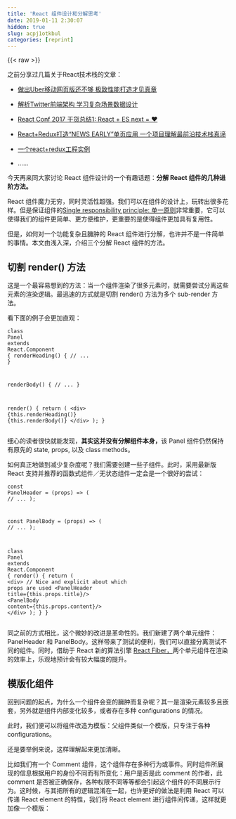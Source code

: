 ```yaml
---
title: 'React 组件设计和分解思考' 
date: 2019-01-11 2:30:07
hidden: true
slug: acpj1otkbul
categories: [reprint]
---
```


{{< raw >}}

                    
<p>之前分享过几篇关于React技术栈的文章：</p>
<ul>
<li><p><a href="http://www.jianshu.com/p/49029b49f2b4" rel="nofollow noreferrer" target="_blank">做出Uber移动网页版还不够 极致性能打造才见真章</a></p></li>
<li><p><a href="http://www.jianshu.com/p/7a56ac1de2a8" rel="nofollow noreferrer" target="_blank">解析Twitter前端架构 学习复杂场景数据设计</a></p></li>
<li><p><a href="http://www.jianshu.com/p/83c86dd0802d" rel="nofollow noreferrer" target="_blank">React Conf 2017 干货总结1: React + ES next = ♥</a></p></li>
<li><p><a href="http://www.jianshu.com/p/cde3cf7e2760" rel="nofollow noreferrer" target="_blank">React+Redux打造“NEWS EARLY”单页应用 一个项目理解最前沿技术栈真谛</a></p></li>
<li><p><a href="http://www.jianshu.com/p/8e28be0e7ab1" rel="nofollow noreferrer" target="_blank">一个react+redux工程实例</a></p></li>
<li><p>......</p></li>
</ul>
<p>今天再来同大家讨论 React 组件设计的一个有趣话题：<strong>分解 React 组件的几种进阶方法。</strong></p>
<p>React 组件魔力无穷，同时灵活性超强。我们可以在组件的设计上，玩转出很多花样。但是保证组件的<a href="https://en.wikipedia.org/wiki/Single_responsibility_principle" rel="nofollow noreferrer" target="_blank">Single responsibility principle: 单一原则</a>非常重要，它可以使得我们的组件更简单、更方便维护，更重要的是使得组件更加具有复用性。</p>
<p>但是，如何对一个功能复杂且臃肿的 React 组件进行分解，也许并不是一件简单的事情。本文由浅入深，介绍三个分解 React 组件的方法。</p>
<h2 id="articleHeader0">切割 render() 方法</h2>
<p>这是一个最容易想到的方法：当一个组件渲染了很多元素时，就需要尝试分离这些元素的渲染逻辑。最迅速的方式就是切割 render() 方法为多个 sub-render 方法。</p>
<p>看下面的例子会更加直观：</p>
<div class="widget-codetool" style="display:none;">
      <div class="widget-codetool--inner">
      <span class="selectCode code-tool" data-toggle="tooltip" data-placement="top" title="" data-original-title="全选"></span>
      <span type="button" class="copyCode code-tool" data-toggle="tooltip" data-placement="top" data-clipboard-text="class Panel extends React.Component {
  renderHeading() {
    // ...
  }

  renderBody() {
    // ...
  }

  render() {
    return (
      <div>
        {this.renderHeading()}
        {this.renderBody()}
      </div>
    );
  }
  " title="" data-original-title="复制"></span>
      <span type="button" class="saveToNote code-tool" data-toggle="tooltip" data-placement="top" title="" data-original-title="放进笔记"></span>
      </div>
      </div><pre class="hljs scala"><code><span class="hljs-class"><span class="hljs-keyword">class</span> <span class="hljs-title">Panel</span> <span class="hljs-keyword">extends</span> <span class="hljs-title">React</span>.<span class="hljs-title">Component</span> </span>{
  renderHeading() {
    <span class="hljs-comment">// ...</span>
  }

  renderBody() {
    <span class="hljs-comment">// ...</span>
  }

  render() {
    <span class="hljs-keyword">return</span> (
      &lt;div&gt;
        {<span class="hljs-keyword">this</span>.renderHeading()}
        {<span class="hljs-keyword">this</span>.renderBody()}
      &lt;/div&gt;
    );
  }
  </code></pre>
<p>细心的读者很快就能发现，<strong>其实这并没有分解组件本身，</strong>该 Panel 组件仍然保持有原先的 state, props, 以及 class methods。</p>
<p>如何真正地做到减少复杂度呢？我们需要创建一些子组件。此时，采用最新版 React 支持并推荐的函数式组件／无状态组件一定会是一个很好的尝试：</p>
<div class="widget-codetool" style="display:none;">
      <div class="widget-codetool--inner">
      <span class="selectCode code-tool" data-toggle="tooltip" data-placement="top" title="" data-original-title="全选"></span>
      <span type="button" class="copyCode code-tool" data-toggle="tooltip" data-placement="top" data-clipboard-text="const PanelHeader = (props) => (
  // ...
);

const PanelBody = (props) => (
  // ...
);

class Panel extends React.Component {
  render() {
    return (
      <div>
        // Nice and explicit about which props are used
        <PanelHeader title={this.props.title}/>
        <PanelBody content={this.props.content}/>
      </div>
    );
   }
 }
 " title="" data-original-title="复制"></span>
      <span type="button" class="saveToNote code-tool" data-toggle="tooltip" data-placement="top" title="" data-original-title="放进笔记"></span>
      </div>
      </div><pre class="hljs scala"><code>const <span class="hljs-type">PanelHeader</span> = (props) =&gt; (
  <span class="hljs-comment">// ...</span>
);

const <span class="hljs-type">PanelBody</span> = (props) =&gt; (
  <span class="hljs-comment">// ...</span>
);

<span class="hljs-class"><span class="hljs-keyword">class</span> <span class="hljs-title">Panel</span> <span class="hljs-keyword">extends</span> <span class="hljs-title">React</span>.<span class="hljs-title">Component</span> </span>{
  render() {
    <span class="hljs-keyword">return</span> (
      &lt;div&gt;
        <span class="hljs-comment">// Nice and explicit about which props are used</span>
        &lt;<span class="hljs-type">PanelHeader</span> title={<span class="hljs-keyword">this</span>.props.title}/&gt;
        &lt;<span class="hljs-type">PanelBody</span> content={<span class="hljs-keyword">this</span>.props.content}/&gt;
      &lt;/div&gt;
    );
   }
 }
 </code></pre>
<p>同之前的方式相比，这个微妙的改进是革命性的。我们新建了两个单元组件：PanelHeader 和 PanelBody。这样带来了测试的便利，我们可以直接分离测试不同的组件。同时，借助于 React 新的算法引擎 <a href="https://github.com/acdlite/react-fiber-architecture" rel="nofollow noreferrer" target="_blank">React Fiber，</a>两个单元组件在渲染的效率上，乐观地预计会有较大幅度的提升。</p>
<h2 id="articleHeader1">模版化组件</h2>
<p>回到问题的起点，为什么一个组件会变的臃肿而复杂呢？其一是渲染元素较多且嵌套，另外就是组件内部变化较多，或者存在多种 configurations 的情况。</p>
<p>此时，我们便可以将组件改造为模版：父组件类似一个模版，只专注于各种 configurations。</p>
<p>还是要举例来说，这样理解起来更加清晰。</p>
<p>比如我们有一个 Comment 组件，这个组件存在多种行为或事件。同时组件所展现的信息根据用户的身份不同而有所变化：用户是否是此 comment 的作者，此 comment 是否被正确保存，各种权限不同等等都会引起这个组件的不同展示行为。这时候，与其把所有的逻辑混淆在一起，也许更好的做法是利用 React 可以传递 React element 的特性，我们将 React element 进行组件间传递，这样就更加像一个模版：</p>
<div class="widget-codetool" style="display:none;">
      <div class="widget-codetool--inner">
      <span class="selectCode code-tool" data-toggle="tooltip" data-placement="top" title="" data-original-title="全选"></span>
      <span type="button" class="copyCode code-tool" data-toggle="tooltip" data-placement="top" data-clipboard-text="class CommentTemplate extends React.Component {
  static propTypes = {
    // Declare slots as type node
    metadata: PropTypes.node,
    actions: PropTypes.node,
  };
  
  render() {
    return (
      <div>
        <CommentHeading>
          <Avatar user={...}/>
          
          // Slot for metadata
          <span>{this.props.metadata}</span>
          
        </CommentHeading>
    
        <CommentBody/>
        
        <CommentFooter>
          <Timestamp time={...}/>
          
          // Slot for actions
          <span>{this.props.actions}</span>
          
        </CommentFooter>
      </div>
      ...
      " title="" data-original-title="复制"></span>
      <span type="button" class="saveToNote code-tool" data-toggle="tooltip" data-placement="top" title="" data-original-title="放进笔记"></span>
      </div>
      </div><pre class="hljs nimrod"><code>class <span class="hljs-type">CommentTemplate</span> extends <span class="hljs-type">React</span>.<span class="hljs-type">Component</span> {
  <span class="hljs-keyword">static</span> propTypes = {
    // <span class="hljs-type">Declare</span> slots <span class="hljs-keyword">as</span> <span class="hljs-keyword">type</span> node
    metadata: <span class="hljs-type">PropTypes</span>.node,
    actions: <span class="hljs-type">PropTypes</span>.node,
  };
  
  render() {
    <span class="hljs-keyword">return</span> (
      &lt;<span class="hljs-keyword">div</span>&gt;
        &lt;<span class="hljs-type">CommentHeading</span>&gt;
          &lt;<span class="hljs-type">Avatar</span> user=<span class="hljs-meta">{...}</span>/&gt;
          
          // <span class="hljs-type">Slot</span> <span class="hljs-keyword">for</span> metadata
          &lt;span&gt;{this.props.metadata}&lt;/span&gt;
          
        &lt;/<span class="hljs-type">CommentHeading</span>&gt;
    
        &lt;<span class="hljs-type">CommentBody</span>/&gt;
        
        &lt;<span class="hljs-type">CommentFooter</span>&gt;
          &lt;<span class="hljs-type">Timestamp</span> time=<span class="hljs-meta">{...}</span>/&gt;
          
          // <span class="hljs-type">Slot</span> <span class="hljs-keyword">for</span> actions
          &lt;span&gt;{this.props.actions}&lt;/span&gt;
          
        &lt;/<span class="hljs-type">CommentFooter</span>&gt;
      &lt;/<span class="hljs-keyword">div</span>&gt;
      ...
      </code></pre>
<p>此时，我们真正的 Comment 组件组织为：</p>
<div class="widget-codetool" style="display:none;">
      <div class="widget-codetool--inner">
      <span class="selectCode code-tool" data-toggle="tooltip" data-placement="top" title="" data-original-title="全选"></span>
      <span type="button" class="copyCode code-tool" data-toggle="tooltip" data-placement="top" data-clipboard-text="class Comment extends React.Component {
  render() {
    const metadata = this.props.publishTime ?
      <PublishTime time={this.props.publishTime} /> :
      <span>Saving...</span>;
    
    const actions = [];
    if (this.props.isSignedIn) {
      actions.push(<LikeAction />);
      actions.push(<ReplyAction />);
    }
    if (this.props.isAuthor) {
      actions.push(<DeleteAction />);
    }
    
    return <CommentTemplate metadata={metadata} actions={actions} />;
  }
  " title="" data-original-title="复制"></span>
      <span type="button" class="saveToNote code-tool" data-toggle="tooltip" data-placement="top" title="" data-original-title="放进笔记"></span>
      </div>
      </div><pre class="hljs scala"><code><span class="hljs-class"><span class="hljs-keyword">class</span> <span class="hljs-title">Comment</span> <span class="hljs-keyword">extends</span> <span class="hljs-title">React</span>.<span class="hljs-title">Component</span> </span>{
  render() {
    const metadata = <span class="hljs-keyword">this</span>.props.publishTime ?
      &lt;<span class="hljs-type">PublishTime</span> time={<span class="hljs-keyword">this</span>.props.publishTime} /&gt; :
      &lt;span&gt;<span class="hljs-type">Saving</span>...&lt;/span&gt;;
    
    const actions = [];
    <span class="hljs-keyword">if</span> (<span class="hljs-keyword">this</span>.props.isSignedIn) {
      actions.push(&lt;<span class="hljs-type">LikeAction</span> /&gt;);
      actions.push(&lt;<span class="hljs-type">ReplyAction</span> /&gt;);
    }
    <span class="hljs-keyword">if</span> (<span class="hljs-keyword">this</span>.props.isAuthor) {
      actions.push(&lt;<span class="hljs-type">DeleteAction</span> /&gt;);
    }
    
    <span class="hljs-keyword">return</span> &lt;<span class="hljs-type">CommentTemplate</span> metadata={metadata} actions={actions} /&gt;;
  }
  </code></pre>
<p>metadata 和 actions 其实就是在特定情况下需要渲染的 React element。</p>
<p>比如，如果 this.props.publishTime 存在，metadata 就是 &lt;PublishTime time={this.props.publishTime} /&gt;；反正则为 &lt;span&gt;Saving...&lt;/span&gt;。</p>
<p>如果用户已经登陆，则需要渲染（即actions值为） &lt;LikeAction /&gt; 和 &lt;ReplyAction /&gt;，如果是作者本身，需要渲染的内容就要加入 &lt;DeleteAction /&gt;。</p>
<h2 id="articleHeader2">高阶组件</h2>
<p>在实际开发当中，组件经常会被其他需求所污染。</p>
<p>比如，我们想统计页面中所有链接的点击信息。在链接点击时，发送统计请求，同时包含此页面 document 的 id 值。常见的做法是在 Document 组件的生命周期函数 componentDidMount 和 componentWillUnmount 增加代码逻辑：</p>
<div class="widget-codetool" style="display:none;">
      <div class="widget-codetool--inner">
      <span class="selectCode code-tool" data-toggle="tooltip" data-placement="top" title="" data-original-title="全选"></span>
      <span type="button" class="copyCode code-tool" data-toggle="tooltip" data-placement="top" data-clipboard-text="class Document extends React.Component {
  componentDidMount() {
    ReactDOM.findDOMNode(this).addEventListener('click', this.onClick);
  }
  
  componentWillUnmount() {
    ReactDOM.findDOMNode(this).removeEventListener('click', this.onClick);
  }
  
  onClick = (e) => {
    if (e.target.tagName === 'A') { // Naive check for <a> elements
      sendAnalytics('link clicked', {
        documentId: this.props.documentId // Specific information to be sent
      });
    }
  };
  
  render() {
    // ...
    " title="" data-original-title="复制"></span>
      <span type="button" class="saveToNote code-tool" data-toggle="tooltip" data-placement="top" title="" data-original-title="放进笔记"></span>
      </div>
      </div><pre class="hljs scala"><code><span class="hljs-class"><span class="hljs-keyword">class</span> <span class="hljs-title">Document</span> <span class="hljs-keyword">extends</span> <span class="hljs-title">React</span>.<span class="hljs-title">Component</span> </span>{
  componentDidMount() {
    <span class="hljs-type">ReactDOM</span>.findDOMNode(<span class="hljs-keyword">this</span>).addEventListener(<span class="hljs-symbol">'clic</span>k', <span class="hljs-keyword">this</span>.onClick);
  }
  
  componentWillUnmount() {
    <span class="hljs-type">ReactDOM</span>.findDOMNode(<span class="hljs-keyword">this</span>).removeEventListener(<span class="hljs-symbol">'clic</span>k', <span class="hljs-keyword">this</span>.onClick);
  }
  
  onClick = (e) =&gt; {
    <span class="hljs-keyword">if</span> (e.target.tagName === '<span class="hljs-type">A</span>') { <span class="hljs-comment">// Naive check for &lt;a&gt; elements</span>
      sendAnalytics(<span class="hljs-symbol">'link</span> clicked', {
        documentId: <span class="hljs-keyword">this</span>.props.documentId <span class="hljs-comment">// Specific information to be sent</span>
      });
    }
  };
  
  render() {
    <span class="hljs-comment">// ...</span>
    </code></pre>
<p>这么做的几个问题在于：</p>
<ul>
<li><p>相关组件 Document 除了自身的主要逻辑：显示主页面之外，多了其他统计逻辑；</p></li>
<li><p>如果 Document 组件的生命周期函数中，还存在其他逻辑，那么这个组件就会变的更加含糊不合理；</p></li>
<li><p>统计逻辑代码无法复用；</p></li>
<li><p>组件重构、维护都会变的更加困难。</p></li>
</ul>
<p>为了解决这个问题，我们提出了高阶组件这个概念：<a href="https://facebook.github.io/react/docs/higher-order-components.html" rel="nofollow noreferrer" target="_blank"> higher-order components (HOCs)</a>。不去晦涩地解释这个名词，我们来直接看看使用高阶组件如何来重构上面的代码：</p>
<div class="widget-codetool" style="display:none;">
      <div class="widget-codetool--inner">
      <span class="selectCode code-tool" data-toggle="tooltip" data-placement="top" title="" data-original-title="全选"></span>
      <span type="button" class="copyCode code-tool" data-toggle="tooltip" data-placement="top" data-clipboard-text="function withLinkAnalytics(mapPropsToData, WrappedComponent) {
  class LinkAnalyticsWrapper extends React.Component {
    componentDidMount() {
      ReactDOM.findDOMNode(this).addEventListener('click', this.onClick);
    }

    componentWillUnmount() {
      ReactDOM.findDOMNode(this).removeEventListener('click', this.onClick);
    }

    onClick = (e) => {
      if (e.target.tagName === 'A') { // Naive check for <a> elements
        const data = mapPropsToData ? mapPropsToData(this.props) : {};
        sendAnalytics('link clicked', data);
      }
    };
    
    render() {
      // Simply render the WrappedComponent with all props
      return <WrappedComponent {...this.props} />;
    }
  }
" title="" data-original-title="复制"></span>
      <span type="button" class="saveToNote code-tool" data-toggle="tooltip" data-placement="top" title="" data-original-title="放进笔记"></span>
      </div>
      </div><pre class="hljs scala"><code>function withLinkAnalytics(mapPropsToData, <span class="hljs-type">WrappedComponent</span>) {
  <span class="hljs-class"><span class="hljs-keyword">class</span> <span class="hljs-title">LinkAnalyticsWrapper</span> <span class="hljs-keyword">extends</span> <span class="hljs-title">React</span>.<span class="hljs-title">Component</span> </span>{
    componentDidMount() {
      <span class="hljs-type">ReactDOM</span>.findDOMNode(<span class="hljs-keyword">this</span>).addEventListener(<span class="hljs-symbol">'clic</span>k', <span class="hljs-keyword">this</span>.onClick);
    }

    componentWillUnmount() {
      <span class="hljs-type">ReactDOM</span>.findDOMNode(<span class="hljs-keyword">this</span>).removeEventListener(<span class="hljs-symbol">'clic</span>k', <span class="hljs-keyword">this</span>.onClick);
    }

    onClick = (e) =&gt; {
      <span class="hljs-keyword">if</span> (e.target.tagName === '<span class="hljs-type">A</span>') { <span class="hljs-comment">// Naive check for &lt;a&gt; elements</span>
        const data = mapPropsToData ? mapPropsToData(<span class="hljs-keyword">this</span>.props) : {};
        sendAnalytics(<span class="hljs-symbol">'link</span> clicked', data);
      }
    };
    
    render() {
      <span class="hljs-comment">// Simply render the WrappedComponent with all props</span>
      <span class="hljs-keyword">return</span> &lt;<span class="hljs-type">WrappedComponent</span> {...<span class="hljs-keyword">this</span>.props} /&gt;;
    }
  }
</code></pre>
<p>需要注意的是，withLinkAnalytics 函数并不会去改变 WrappedComponent 组件本身，更不会去改变 WrappedComponent 组件的行为。而是返回了一个被包裹的新组件。实际用法为：</p>
<div class="widget-codetool" style="display:none;">
      <div class="widget-codetool--inner">
      <span class="selectCode code-tool" data-toggle="tooltip" data-placement="top" title="" data-original-title="全选"></span>
      <span type="button" class="copyCode code-tool" data-toggle="tooltip" data-placement="top" data-clipboard-text="class Document extends React.Component {
  render() {
    // ...
  }
}

export default withLinkAnalytics((props) => ({
  documentId: props.documentId
}), Document);
" title="" data-original-title="复制"></span>
      <span type="button" class="saveToNote code-tool" data-toggle="tooltip" data-placement="top" title="" data-original-title="放进笔记"></span>
      </div>
      </div><pre class="hljs scala"><code><span class="hljs-class"><span class="hljs-keyword">class</span> <span class="hljs-title">Document</span> <span class="hljs-keyword">extends</span> <span class="hljs-title">React</span>.<span class="hljs-title">Component</span> </span>{
  render() {
    <span class="hljs-comment">// ...</span>
  }
}

export <span class="hljs-keyword">default</span> withLinkAnalytics((props) =&gt; ({
  documentId: props.documentId
}), <span class="hljs-type">Document</span>);
</code></pre>
<p>这样一来，Document 组件仍然只需关心自己该关心的部分，而 withLinkAnalytics 赋予了复用统计逻辑的能力。</p>
<p>高阶组件的存在，完美展示了 React 天生的复合（compositional）能力，在 React 社区当中，react-redux，styled-components，react-intl 等都普遍采用了这个方式。值得一提的是，<a href="https://github.com/acdlite/recompose/" rel="nofollow noreferrer" target="_blank">recompose</a> 类库又利用高阶组件，并发扬光大，做到了“脑洞大开”的事情。</p>
<h2 id="articleHeader3">总结</h2>
<p>React 及其周边社区的崛起，让函数式编程风靡一时，受到追捧。其中关于 decomposing 和 composing 的思想，我认为非常值得学习。同时，对开发设计的一个建议是，不要犹豫将你的组件拆分的更小、更单一，因为这样能换来强健和复用。</p>
<p>本文意译了<a href="https://medium.com/dailyjs/techniques-for-decomposing-react-components-e8a1081ef5da" rel="nofollow noreferrer" target="_blank">David Tang的：Techniques for decomposing React components一文。</a></p>
<p>Happy Coding!</p>
<p>PS: 作者<a href="https://github.com/HOUCe" rel="nofollow noreferrer" target="_blank">Github仓库</a>，欢迎通过代码各种形式交流。</p>

                
{{< /raw >}}

# 版权声明
本文资源来源互联网，仅供学习研究使用，版权归该资源的合法拥有者所有，

本文仅用于学习、研究和交流目的。转载请注明出处、完整链接以及原作者。

原作者若认为本站侵犯了您的版权，请联系我们，我们会立即删除！

## 原文标题
React 组件设计和分解思考

## 原文链接
[https://segmentfault.com/a/1190000009952681](https://segmentfault.com/a/1190000009952681)

